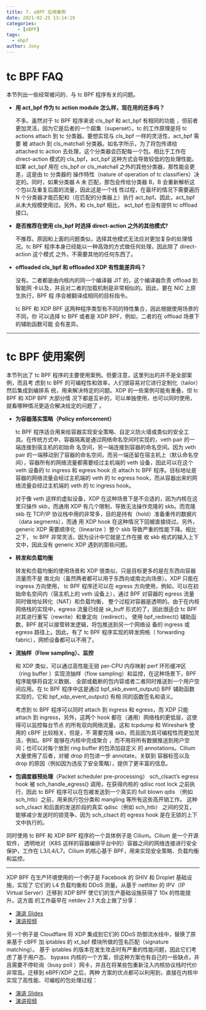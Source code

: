 ```yaml
---
title: 7. eBPF 应用案例
date: 2021-02-25 13:14:19
categories: 
	- [eBPF]
tags:
  - ebpf
author: Jony
---
```



# tc BPF FAQ

本节列出一些经常被问的、与 tc BPF 程序有关的问题。

- **用 act_bpf 作为 tc action module 怎么样，现在用的还多吗？**
	
	不多。虽然对于 tc BPF 程序来说 cls_bpf 和 act_bpf 有相同的功能 ，但前者更加灵活，因为它是后者的一个超集（superset）。tc 的工作原理是将 tc actions attach 到 tc 分类器。要想实现与 cls_bpf 一样的灵活性，act_bpf 需要 被 attach 到 cls_matchall 分类器。如名字所示，为了将包传递给 attached tc action 去处理，这个分类器会匹配每一个包。相比于工作在 direct-action 模式的 cls_bpf，act_bpf 这种方式会导致较低的包处理性能。如果 act_bpf 用在 cls_bpf or cls_matchall 之外的其他分类器，那性能会更差，这是由 tc 分类器的 操作特性（nature of operation of tc classifiers）决定的。同时，如果分类器 A 未 匹配，那包会传给分类器 B，B 会重新解析这个包以及重复后面的流量，因此这是一个线 性过程，在最坏的情况下需要遍历 N 个分类器才能匹配和（在匹配的分类器上）执行 act_bpf。因此，act_bpf 从未大规模使用过。另外，和 cls_bpf 相比， act_bpf 也没有提供 tc offload 接口。

- **是否推荐在使用 cls_bpf 时选择 direct-action 之外的其他模式?**
	
	不推荐。原因和上面的问题类似，选择其他模式无法应对更加复杂的处理情况。tc BPF 程序本身已经能以一种高效的方式做任何处理，因此除了 direct-action 这个模式 之外，不需要其他的任何东西了。

- **offloaded cls_bpf 和 offloaded XDP 有性能差异吗？**

	没有。二者都是由内核内的同一个编译器 JIT 的，这个编译器负责 offload 到智能网 卡以及，并且对二者的加载机制是非常相似的。因此，要在 NIC 上原生执行，BPF 程 序会被翻译成相同的目标指令。

	tc BPF 和 XDP BPF 这两种程序类型有不同的特性集合，因此根据使用场景的不同，你 可以选择 tc BPF 或者是 XDP BPF，例如，二者的在 offload 场景下的辅助函数可能 会有差异。

---

# tc BPF 使用案例

本节列出了 tc BPF 程序的主要使用案例。但要注意，这里列出的并不是全部案例，而且考 虑到 tc BPF 的可编程性和效率，人们很容易对它进行定制化（tailor）然后集成到编排系 统，用来解决特定的问题。XDP 的一些案例可能有重叠，但 tc BPF 和 XDP BPF 大部分情 况下都是互补的，可以单独使用，也可以同时使用，就看哪种情况更适合解决给定的问题了 。

- **为容器落实策略（Policy enforcement）**

	tc BPF 程序适合用来给容器实现安全策略、自定义防火墙或类似的安全工具。在传统方式中，容器隔离是通过网络命名空间时实现的，veth pair 的一端连接到宿主机的初始命 名空间，另一端连接到容器的命名空间。因为 veth pair 的一端移动到了容器的命名空间，而另一端还留在宿主机上（默认命名空间），容器所有的网络流量都需要经过主机端的 veth 设备，因此可以在这个 veth 设备的 tc ingress 和 egress hook 点 attach tc BPF 程序。目标地址是容器的网络流量会经过主机端的 veth 的 tc egress hook，而从容器出来的网络流量会经过主机端的 veth 的 tc ingress hook。

	对于像 veth 这样的虚拟设备，XDP 在这种场景下是不合适的，因为内核在这里只操作 skb，而通用 XDP 有几个限制，导致无法操作克隆的 skb。而克隆 skb 在 TCP/IP 协议栈中用的非常多，目的是持有（hold）准备重传的数据片（data segments），而通 用 XDP hook 在这种情况下回被直接绕过。另外，generic XDP 需要顺序化（linearize ）整个 skb 导致严重的性能下降。相比之下， tc BPF 非常灵活，因为设计中它就是工作在接 收 skb 格式的输入上下文中，因此没有 generic XDP 遇到的那些问题。

- **转发和负载均衡**

	转发和负载均衡的使用场景和 XDP 很类似，只是目标更多的是在东西向容器流量而不是 南北向（虽然两者都可以用于东西向或南北向场景）。XDP 只能在 ingress 方向使用， tc BPF 程序还可以在 egress 方向使用，例如，可以在初始命名空间内（宿主机上的 veth 设备上），通过 BPF 对容器的 egress 流量同时做地址转化（NAT）和负载均衡， 整个过程对容器是透明的。由于在内核网络栈的实现中，egress 流量已经是 sk_buff 形式的了，因此很适合 tc BPF 对其进行重写（rewrite）和重定向（redirect）。 使用 bpf_redirect() 辅助函数，BPF 就可以接管转发逻辑，将包推送到另一个网络设 备的 ingress 或 egress 路径上。因此，有了 tc BPF 程序实现的转发网格（ forwarding fabric），网桥设备都可以不用了。

- **流抽样（Flow sampling）、监控**

	和 XDP 类似，可以通过高性能无锁 per-CPU 内存映射 perf 环形缓冲区（ring buffer ）实现流抽样（flow sampling）和监控，在这种场景下，BPF 程序能够将自定义数据、 全部或截断的包内容或者二者同时推送到一个用户空间应用。在 tc BPF 程序中这是通过 bpf_skb_event_output() BPF 辅助函数实现的，它和 bpf_xdp_event_output() 有相 同的函数签名和语义。

	考虑到 tc BPF 程序可以同时 attach 到 ingress 和 egress，而 XDP 只能 attach 到 ingress，另外，这两个 hook 都在（通用）网络栈的更低层，这使得可以监控每台节点 的所有双向网络流量。这和 tcpdump 和 Wireshark 使用的 cBPF 比较相关，但是，不 需要克隆 skb，而且因为其可编程性而更加灵活，例如。BPF 能够在内核中完成聚合 ，而不用将所有数据推送到用户空间；也可以对每个放到 ring buffer 的包添加自定义 的 annotations。Cilium 大量使用了后者，对被 drop 的包进一步 annotate，关联到 容器标签以及 drop 的原因（例如因为违反了安全策略），提供了更丰富的信息。

- **包调度器预处理**（Packet scheduler pre-processing）
	sch_clsact’s egress hook 被 sch_handle_egress() 调用，在获得内核的 qdisc root lock 之前执行，因此 tc BPF 程序可以在包被发送到一个真实的 full blown qdis （例如 sch_htb）之前，用来执行包分类和 mangling 等所有这些高开销工作。 这种 sch_clsact 和后面的发送阶段的真实 qdisc（例如 sch_htb） 之间的交互， 能够减少发送时的锁竞争，因为 sch_clsact 的 egress hook 是在无锁的上下文中执行的。

同时使用 tc BPF 和 XDP BPF 程序的一个具体例子是 Cilium。Cilium 是一个开源软件， 透明地对（K8S 这样的容器编排平台中的）容器之间的网络连接进行安全保护，工作在 L3/L4/L7。Cilium 的核心基于 BPF，用来实现安全策略、负载均衡和监控。

---


XDP BPF 在生产环境使用的一个例子是 Facebook 的 SHIV 和 Droplet 基础设施，实现了 它们的 L4 负载均衡和 DDoS 测量。从基于 netfilter 的 IPV（IP Virtual Server）迁移到 XDP BPF 使它们的生产基础设施获得了 10x 的性能提升。这方面 的工作最早在 netdev 2.1 大会上做了分享：
- [演讲 Slides](https://www.netdevconf.org/2.1/slides/apr6/zhou-netdev-xdp-2017.pdf)
- [演讲视频](https://youtu.be/YEU2ClcGqts)

另一个例子是 Cloudflare 将 XDP 集成到它们的 DDoS 防御流水线中，替换了原来基于 cBPF 加 iptables 的 xt_bpf 模块所做的签名匹配（signature matching）。 基于 iptables 的版本在发生攻击时有严重的性能问题，因此它们考虑了基于用户态、 bypass 内核的一个方案，但这种方案也有自己的一些缺点，并且需要不停轮询（busy poll ）网卡，并且在将某些包重新注入内核协议栈时代价非常高。迁移到 eBPF/XDP 之后，两种 方案的优点都可以利用到，直接在内核中实现了高性能、可编程的包处理过程：
- [演讲 Slides](https://www.netdevconf.org/2.1/slides/apr6/bertin_Netdev-XDP.pdf)
- [演讲视频](https://youtu.be/7OuOukmuivg)
